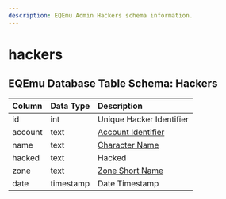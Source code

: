 ```yaml
---
description: EQEmu Admin Hackers schema information.
---
```


# hackers

## EQEmu Database Table Schema: Hackers

| Column | Data Type | Description |
| :--- | :--- | :--- |
| id | int | Unique Hacker Identifier |
| account | text | [Account Identifier](../account/account.md) |
| name | text | [Character Name](../characters/character_data.md) |
| hacked | text | Hacked |
| zone | text | [Zone Short Name](https://eqemu.gitbook.io/server/categories/zones/zone-list) |
| date | timestamp | Date Timestamp |


